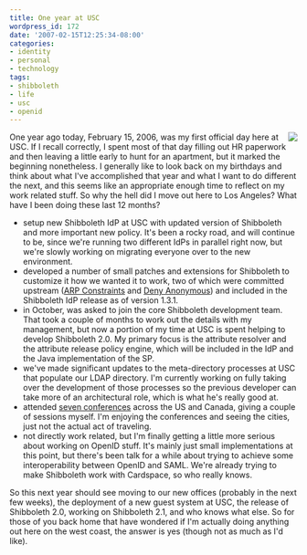 ```yaml
---
title: One year at USC
wordpress_id: 172
date: '2007-02-15T12:25:34-08:00'
categories:
- identity
- personal
- technology
tags:
- shibboleth
- life
- usc
- openid
---
```

<img src="http://files.willnorris.com/wordpress/images/usc-logo.png" style="float: right;" />

One year ago today, February 15, 2006, was my first official day here at USC.  If I recall correctly, I spent most of
that day filling out HR paperwork and then leaving a little early to hunt for an apartment, but it marked the beginning
nonetheless.  I generally like to look back on my birthdays and think about what I've accomplished that year and what I
want to do different the next, and this seems like an appropriate enough time to reflect on my work related stuff.  So
why the hell did I move out here to Los Angeles?  What have I been doing these last 12 months?

 - setup new Shibboleth IdP at USC with updated version of Shibboleth and more important new policy.  It's been a rocky
 road, and will continue to be, since we're running two different IdPs in parallel right now, but we're slowly working
 on migrating everyone over to the new environment.
 - developed a number of small patches and extensions for Shibboleth to customize it how we wanted it to work, two of
 which were committed upstream ([ARP Constraints][] and [Deny Anonymous][]) and included in the Shibboleth IdP release
 as of version 1.3.1.
 - in October, was asked to join the core Shibboleth development team.  That took a couple of months to work out the
 details with my management, but now a portion of my time at USC is spent helping to develop Shibboleth 2.0.  My primary
 focus is the attribute resolver and the attribute release policy engine, which will be included in the IdP and the Java
 implementation of the SP.
 - we've made significant updates to the meta-directory processes at USC that populate our LDAP directory.  I'm
 currently working on fully taking over the development of those processes so the previous developer can take more of an
 architectural role, which is what he's really good at.
 - attended [seven conferences][] across the US and Canada, giving a couple of sessions myself.  I'm enjoying the
 conferences and seeing the cities, just not the actual act of traveling.
 - not directly work related, but I'm finally getting a little more serious about working on OpenID stuff.  It's mainly
 just small implementations at this point, but there's been talk for a while about trying to achieve some
 interoperability between OpenID and SAML.  We're already trying to make Shibboleth work with Cardspace, so who really
 knows.

[ARP Constraints]: http://its.usc.edu/~bbellina/gds/software/shibboleth/
[Deny Anonymous]: http://its.usc.edu/~bbellina/gds/software/shibboleth/anondeny/
[seven conferences]: http://its.usc.edu/~wnorris/#past-events

So this next year should see moving to our new offices (probably in the next few weeks), the deployment of a new guest
system at USC, the release of Shibboleth 2.0, working on Shibboleth 2.1, and who knows what else.  So for those of you
back home that have wondered if I'm actually doing anything out here on the west coast, the answer is yes (though not as
much as I'd like).

